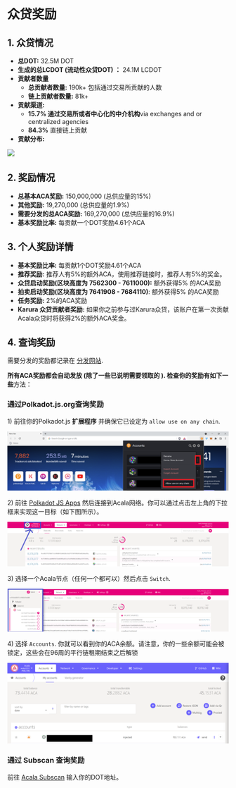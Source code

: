 # 众贷奖励

## 1. 众贷情况

* **总DOT:** 32.5M DOT
* **生成的总LCDOT (流动性众贷DOT) ：** 24.1M LCDOT
* **贡献者数量**
  * **总贡献者数量:** 190k+ 包括通过交易所贡献的人数
  * **链上贡献者数量:** 81k+
* **贡献渠道:**
  * **15.7% 通过交易所或者中心化的中介机构**via exchanges and or centralized agencies
  * **84.3%** 直接链上贡献
* **贡献分布:**

![](https://lh6.googleusercontent.com/Ki7HmQo1POaj1jOj2hC052qe8iQlkxlg1FNooSdLLOe5QMcIhD85mxKdbouDaTrCQVeQX7xv8IUy6WByHU\_4nj5tm8U9EYUywOIKkBcjy4Gj6\_l0gtFpWfn\_xpzVQr\_G7fxFsJg6)

## 2. 奖励情况

* **总基本ACA奖励:** 150,000,000 (总供应量的15%)
* **其他奖励:** 19,270,000 (总供应量的1.9%)
* **需要分发的总ACA奖励:** 169,270,000 (总供应量的16.9%)
* **基本奖励比率:** 每贡献一个DOT奖励4.61个ACA&#x20;

## 3. 个人奖励详情

* **基本奖励比率:** 每贡献1个DOT奖励4.61个ACA
* **推荐奖励:** 推荐人有5%的额外ACA，使用推荐链接时，推荐人有5%的奖金。
* **众贷启动奖励(区块高度为 7562300 - 7611000):** 额外获得5% 的ACA奖励
* **拍卖启动奖励(区块高度为 7641908 - 7684110)**: 额外获得5% 的ACA奖励
* **任务奖励:** 2%的ACA奖励&#x20;
* **Karura 众贷贡献者奖励:** 如果你之前参与过Karura众贷，该账户在第一次贡献Acala众贷时将获得2%的额外ACA奖金。

## 4. 查询奖励

需要分发的奖励都记录在 [分发网站](https://distribution.acala.network).

**所有ACA奖励都会自动发放 (除了一些已说明需要领取的 ). 检查你的奖励有如下一些**方法：

### 通过Polkadot.js.org查询奖励

1\) 前往你的Polkadot.js **扩展程序** 并确保它已设定为 `allow use on any chain`.

![](<../../.gitbook/assets/1 (73).png>)

2\) 前往 [Polkadot JS Apps](https://polkadot.js.org/apps/#/explorer) 然后连接到Acala网络。你可以通过点击左上角的下拉框来实现这一目标（如下图所示）。

![](<../../.gitbook/assets/1 (34).png>)

3\) 选择一个Acala节点（任何一个都可以）然后点击 `Switch`.

![](<../../.gitbook/assets/1 (47).png>)

4\) 选择 `Accounts`. 你就可以看到你的ACA余额。请注意，你的一些余额可能会被锁定，这些会在96周的平行链租期结束之后解锁

![](<../../.gitbook/assets/1 (55).png>)

### 通过 Subscan 查询奖励

前往 [Acala Subscan](https://acala.subscan.io) 输入你的DOT地址。
